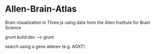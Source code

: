 Allen-Brain-Atlas
=================

Brain visualization in Three.js using data from the Allen Institute for Brain Science


grunt build:dev --> grunt

search using a gene abbrev (e.g. AGXT)
